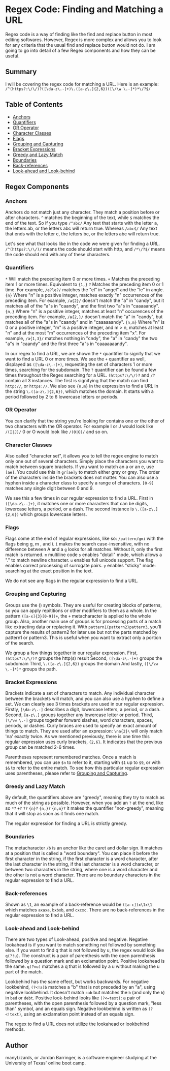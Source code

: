 # Regex Code: Finding and Matching a URL

Regex code is a way of finding like the find and replace button in most editing softwares. However, Regex is more complex and allows you to look for any criteria that the usual find and replace button would not do. I am going to go into detail of a few Regex components and how they can be useful.

## Summary

I will be covering the regex code for matching a URL. 
Here is an example: 
```/^(https?:\/\/)?([\da-z\.-]+)\.([a-z\.]{2,6})([\/\w \.-]*)*\/?$/```

## Table of Contents

- [Anchors](#anchors)
- [Quantifiers](#quantifiers)
- [OR Operator](#or-operator)
- [Character Classes](#character-classes)
- [Flags](#flags)
- [Grouping and Capturing](#grouping-and-capturing)
- [Bracket Expressions](#bracket-expressions)
- [Greedy and Lazy Match](#greedy-and-lazy-match)
- [Boundaries](#boundaries)
- [Back-references](#back-references)
- [Look-ahead and Look-behind](#look-ahead-and-look-behind)

## Regex Components

### Anchors

Anchors do not match just any character. They match a position before or after characters.
```^``` matches the beginning of the text, while
```$``` matches the end of the text.
So if you type 
```/^abc/```
Any text that starts with the letter a, the letters ab, or the letters abc will return true. Whereas
```/abc$/```
Any text that ends with the letter c, the letters bc, or the letters abc will return true.

Let's see what that looks like in the code we were given for finding a URL.
```/^(https?:\/\/)/``` means the code should start with http, and
```/*\/?$/``` means the code should end with any of these characters.


### Quantifiers

```*``` Will match the preceding item 0 or more times.
```+``` Matches the preceding item 1 or more times. Equivalent to ```{1,}```
```?``` Matches the preceding item 0 or 1 time. For example, ```/e?le?/``` matches the "el" in "angel" and the "le" in angle.
```{n}``` Where "n" is a positive integer, matches exactly "n" occurrences of the preceding item. For example, ```/a{2}/``` doesn't match the "a" in "candy", but it matches all of the "a"s in "caandy", and the first two "a"s in "caaaaandy".
```{n,}``` Where "n" is a positive integer, matches at least "n" occurences of the preceding item. For example, ```/a{2,}/``` doesn't match the "a" in "candy", but matches all of the "a"s in "caandy" and in "caaaaaandy".
```{n,m}``` Where "n" is 0 or a positive integer, "m" is a positive integer, and m > n, matches at least "n" and at the most "m" occurrences of the preceding item "x". For example, ```/a{1,3}/``` matches nothing in "cndy", the "a" in "candy" the two "a"s in "caandy" and the first three "a"s in "caaaaaaandy".

In our regex to find a URL, we are shown the ```*``` quantifier to signify that we want to find a URL 0 or more times.
We see the ```+``` quantifier as well, displayed as ```([\da-z\.-]+)```, requesting the set of characters 1 or more times, searching for the subdomain.
The ```?``` quantifier can be found a few times throughout the Regex searching for a URL. ```(https?:\/\/)?``` and ```/?``` contain all 3 instances. The first is signifying that the match can find ```http://```, or ```https://```.
We also see ```{n,m}``` in the expression to find a URL in the string ```\.([a-z\.]{2,6})```, which matches the domain. It starts with a period followed by 2 to 6 lowercase letters or periods.


### OR Operator

You can clarify that the string you're looking for contains one or the other of two characters with the OR operator. For example
I or J would look like ```/(I|J)/```
0 or O would look like ```/(0|O)/```
and so on.

### Character Classes

Also called "character set", it allows you to tell the regex engine to match only one out of several characters. Simply place the characters you want to match between square brackets. If you want to match an a or an e, use ```[ae]```. You could use this in ```gr[ae]y``` to match either gray or grey. The order of the characters inside the brackets does not matter. You can also use a hyphen inside a character class to specify a range of characters. ```[0-9]``` matches any single digit between 0 and 9.

We see this a few times in our regular expression to find a URL. First in ```([\da-z\.-]+)```, it matches one or more characters that can be digits, lowercase letters, a period, or a dash. The second instance is ```\.([a-z\.]{2,6})``` which groups lowercase letters.

### Flags

Flags come at the end of regular expressions, like so:
```/pattern/gmi``` with the flags being g, m , and i.
```i``` makes the search case-insensitive, with no difference between A and a
```g``` looks for all matches. Without it, only the first match is returned.
```m``` multiline code
```s``` enables "dotall" mode, which allows a "." to match newline character.
```u``` enables full unicode support. The flag enables correct processing of surrogate pairs.
```y``` enables "sticky" mode: searching at the exact position in the text.

We do not see any flags in the regular expression to find a URL.

### Grouping and Capturing

Groups use the () symbols. They are useful for creating blocks of patterns, so you can apply repititions or other modifiers to them as a whole. In the pattern ```([a-x]{3}[0-9])+```, the ```+``` metacharacter is applied to the whole group. Also, another main use of groups is for processing parts of a match like extracting data or replacing it.
With ```pattern1(pattern2)pattern3```, you'll capture the results of pattern2 for later use but not the parts matched by pattern1 or pattern3. This is useful when you want to extract only a portion of the search.

We group a few things together in our regular expression. 
First, ```(https?:\/\/)?``` groups the http(s) result
Second, ```([\da-z\.-]+)``` groups the subdomain
Third, ```\.([a-z\.]{2,6})``` groups the domain
And lastly, ```([\/\w \.-]*)*``` groups the path.

### Bracket Expressions

Brackets indicate a set of characters to match. Any individual character between the brackets will match, and you can also use a hyphen to define a set.
We can clearly see 3 times brackets are used in our regular expression. Firstly, ```[\da-z\.-]``` describes a digit, lowercase letters, a period, or a dash. Second, ```[a-z\.]``` groups together any lowercase letter or period. Third, ```[\/\w \.-]``` groups together forward slashes, word characters, spaces, periods, or dashes.
Curly braces are used to specify an exact amount of things to match. They are used after an expression: ```\na{2}\``` will only match 'na' exactly twice.
As we mentioned previously, there is one time this regular expression uses curly brackets, ```{2,6}```. It indicates that the previous group can be matched 2-6 times.

Parentheses represent remembered matches. Once a match is remembered, you can use ```$n``` to refer to it, starting with ```$1``` up to ```$9```, or with ```$&``` to refer to the entire match. To see how this particular regular expression uses parentheses, please refer to [Grouping and Capturing](#grouping-and-capturing).


### Greedy and Lazy Match

By default, the quantifiers above are "greedy", meaning they try to match as much of the string as possible. However, when you add an ```?``` at the end, like so
```*?```
```+?```
```??```
```{n}?```
```{n,}?```
```{n,m}?```
it makes the quantifier "non-greedy", meaning that it will stop as soon as it finds one match.

The regular expression for finding a URL is strictly greedy.

### Boundaries

The metacharacter ```/b``` is an anchor like the caret and dollar sign. It matches at a position that is called a "word boundary". You can place it before the first character in the string, if the first character is a word character, after the last character in the string, if the last character is a word character, or between two characters in the string, where one is a word character and the other is not a word character. There are no boundary characters in the regular expression to find a URL.

### Back-references

Shown as ```\1```, an example of a back-reference would be ```([a-c])x\1x\1``` which matches ```axaxa```, ```bxbxb```, and ```cxcxc```. 
There are no back-references in the regular expression to find a URL.

### Look-ahead and Look-behind

There are two types of Look-ahead, positive and negative. 
Negative lookahead is if you want to match something not followed by something else. If you want to find q that is not followed by u, the regex would look like ```q(?!u)```. The construct is a pair of parenthesis with the open parenthesis followed by a question mark and an exclamation point.
Positive lookahead is the same. ```q(?=u)``` matches a q that is followed by a u without making the u part of the match. 

Lookbehind has the same effect, but works backwards. 
For negative lookbehind, ```(?<!a)b``` matches a "b" that is not preceded by an "a", using negative lookbehind. It doesn't match ```cab``` but matches the ```b``` (and only the ```b```) in ```bed``` or ```debt```.
Positive look-behind looks like ```(?<=text)```: a pair of parentheses, with the open parenthesis followed by a question mark, "less than" symbol, and an equals sign. Negative lookbehind is written as ```(?<!text)```, using an exclamation point instead of an equals sign.

The regex to find a URL does not utilize the lookahead or lookbehind methods.

## Author

manyLizards, or Jordan Barringer, is a software engineer studying at the University of Texas' online boot camp.